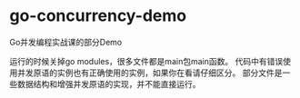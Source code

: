 # go-concurrency-demo
Go并发编程实战课的部分Demo

运行的时候关掉go modules，很多文件都是main包main函数。
代码中有错误使用并发原语的实例也有正确使用的实例，如果你在看请仔细区分。
部分文件是一些数据结构和增强并发原语的实现，并不能直接运行。
